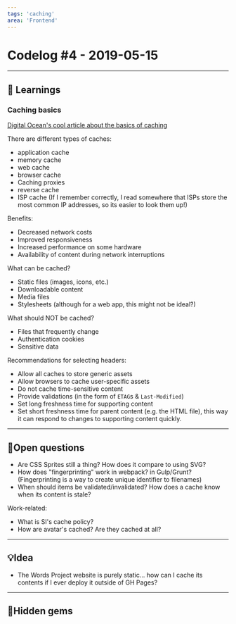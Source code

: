 ```yaml
---
tags: 'caching'
area: 'Frontend'
---
```


# Codelog #4 - 2019-05-15

-----

## 🌱 Learnings

### Caching basics
[Digital Ocean's cool article about the basics of caching](https://www.digitalocean.com/community/tutorials/web-caching-basics-terminology-http-headers-and-caching-strategies)

There are different types of caches:
- application cache
- memory cache
- web cache
- browser cache
- Caching proxies
- reverse cache
- ISP cache (If I remember correctly, I read somewhere that ISPs store the most common IP addresses, so its easier to look them up!)

Benefits:
- Decreased network costs
- Improved responsiveness
- Increased performance on some hardware
- Availability of content during network interruptions

What can be cached?
- Static files (images, icons, etc.)
- Downloadable content
- Media files
- Stylesheets (although for a web app, this might not be ideal?)

What should NOT be cached?
- Files that frequently change
- Authentication cookies
- Sensitive data

Recommendations for selecting headers:
- Allow all caches to store generic assets
- Allow browsers to cache user-specific assets
- Do not cache time-sensitive content
- Provide validations (in the form of `ETAG`s & `Last-Modified`)
- Set long freshness time for supporting content
- Set short freshness time for parent content (e.g. the HTML file), this way it can respond to changes to supporting content quickly.

-----

## 💭Open questions
- Are CSS Sprites still a thing? How does it compare to using SVG?
- How does "fingerprinting" work in webpack? in Gulp/Grunt? (Fingerprinting is a way to create unique identifier to filenames)
- When should items be validated/invalidated? How does a cache know when its content is stale?

Work-related:
- What is SI's cache policy?
- How are avatar's cached? Are they cached at all?

-----

## 💡Idea
- The Words Project website is purely static... how can I cache its contents if I ever deploy it outside of GH Pages?

-----

## 💎Hidden gems
